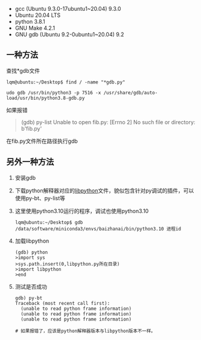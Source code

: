- gcc (Ubuntu 9.3.0-17ubuntu1~20.04) 9.3.0
- Ubuntu 20.04 LTS
- python 3.8.1
- GNU Make 4.2.1
- GNU gdb (Ubuntu 9.2-0ubuntu1~20.04) 9.2

## 一种方法

查找*gdb文件

```shell
lqm@ubuntu:~/Desktop$ find / -name "*gdb.py"
```



```
udo gdb /usr/bin/python3 -p 7516 -x /usr/share/gdb/auto-load/usr/bin/python3.8-gdb.py
```



如果报错

> (gdb) py-list
> Unable to open fib.py: [Errno 2] No such file or directory: b'fib.py'

在fib.py文件所在路径执行gdb

## 另外一种方法

1. 安装gdb

2. 下载python解释器对应的[libpython](https://github.com/python/cpython/blob/3.9/Tools/gdb/libpython.py)文件，貌似包含针对py调试的插件，可以使用py-bt、py-list等

3. 这里使用python3.10运行的程序，调试也使用python3.10

   ```shell
   lqm@ubuntu:~/Desktop$ gdb /data/software/miniconda3/envs/baizhanai/bin/python3.10 进程id
   ```

4. 加载libpython

   ```shell
   (gdb) python
   >import sys
   >sys.path.insert(0,libpython.py所在目录)
   >import libpython
   >end
   ```

5. 测试是否成功

   ```shell
   gdb) py-bt
   Traceback (most recent call first):
     (unable to read python frame information)
     (unable to read python frame information)
     (unable to read python frame information)
   
   # 如果报错了，应该是python解释器版本与libpython版本不一样。
   ```

   



